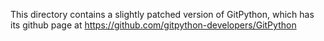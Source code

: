 This directory contains a slightly patched version of GitPython, which has its github page at https://github.com/gitpython-developers/GitPython
